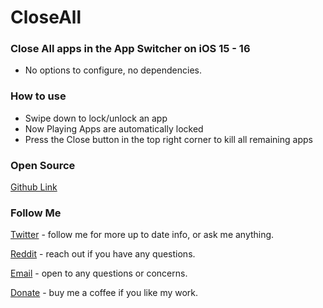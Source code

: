 # CloseAll
### Close All apps in the App Switcher on iOS 15 - 16
* No options to configure, no dependencies.

### How to use
- Swipe down to lock/unlock an app
- Now Playing Apps are automatically locked
- Press the Close button in the top right corner to kill all remaining apps

### Open Source
[Github Link](https://github.com/nahtedetihw/CloseAll)


### Follow Me
[Twitter](https://twitter.com/ethanwhited) - follow me for more up to date info, or ask me anything.

[Reddit](https://www.reddit.com/user/Nahtedetihw) - reach out if you have any questions.

[Email](mailto:ethanwhited2208@gmail.com) - open to any questions or concerns.

[Donate](https://paypal.me/nahtdetihw) - buy me a coffee if you like my work.
